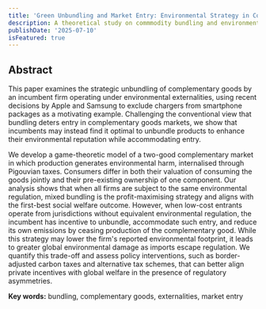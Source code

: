 ```yaml
---
title: 'Green Unbundling and Market Entry: Environmental Strategy in Complementary Goods Markets'
description: A theoretical study on commmodity bundling and environmental strategy in complementary goods markets.
publishDate: '2025-07-10'
isFeatured: true
---
```


## Abstract

This paper examines the strategic unbundling of complementary goods by an incumbent firm operating under environmental externalities, using recent decisions by Apple and Samsung to exclude chargers from smartphone packages as a motivating example. Challenging the conventional view that bundling deters entry in complementary goods markets, we show that incumbents may instead find it optimal to unbundle products to enhance their environmental reputation while accommodating entry.

We develop a game-theoretic model of a two-good complementary market in which production generates environmental harm, internalised through Pigouvian taxes. Consumers differ in both their valuation of consuming the goods jointly and their pre-existing ownership of one component. Our analysis shows that when all firms are subject to the same environmental regulation, mixed bundling is the profit-maximising strategy and aligns with the first-best social welfare outcome. However, when low-cost entrants operate from jurisdictions without equivalent environmental regulation, the incumbent has incentive to unbundle, accommodate such entry, and reduce its own emissions by ceasing production of the complementary good. While this strategy may lower the firm's reported environmental footprint, it leads to greater global environmental damage as imports escape regulation. We quantify this trade-off and assess policy interventions, such as border-adjusted carbon taxes and alternative tax schemes, that can better align private incentives with global welfare in the presence of regulatory asymmetries.

**Key words:** bundling, complementary goods, externalities, market entry
